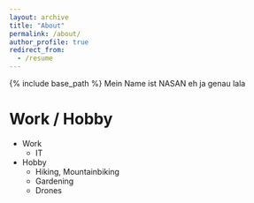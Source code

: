 ```yaml
---
layout: archive
title: "About"
permalink: /about/
author_profile: true
redirect_from:
  - /resume
---
```


{% include base_path %}
Mein Name ist NASAN eh ja genau lala

Work / Hobby
======
* Work
  * IT
* Hobby
  * Hiking, Mountainbiking
  * Gardening
  * Drones
  
